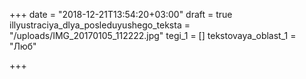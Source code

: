 +++
date = "2018-12-21T13:54:20+03:00"
draft = true
illyustraciya_dlya_posleduyushego_teksta = "/uploads/IMG_20170105_112222.jpg"
tegi_1 = []
tekstovaya_oblast_1 = "Люб"

+++
